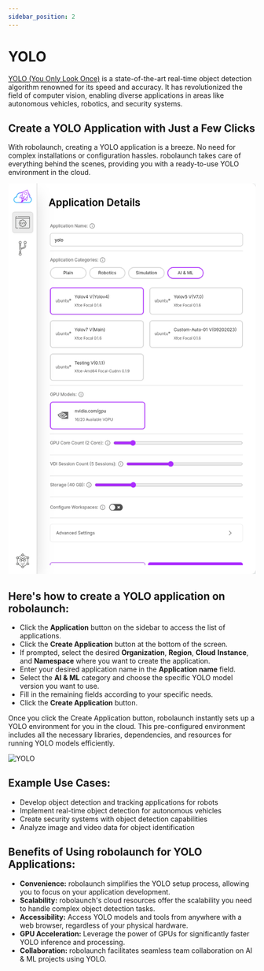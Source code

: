 ```yaml
---
sidebar_position: 2
---
```


# YOLO

[YOLO (You Only Look Once)](https://pjreddie.com/darknet/yolo/) is a state-of-the-art real-time object detection algorithm renowned for its speed and accuracy. It has revolutionized the field of computer vision, enabling diverse applications in areas like autonomous vehicles, robotics, and security systems.

## Create a YOLO Application with Just a Few Clicks

With robolaunch, creating a YOLO application is a breeze. No need for complex installations or configuration hassles. robolaunch takes care of everything behind the scenes, providing you with a ready-to-use YOLO environment in the cloud.

![To create a Yolo, you need is to few click.](./img/yolo.png)

## Here's how to create a YOLO application on robolaunch:

- Click the **Application** button on the sidebar to access the list of applications.
- Click the **Create Application** button at the bottom of the screen.
- If prompted, select the desired **Organization**, **Region**, **Cloud** **Instance**, and **Namespace** where you want to create the application.
- Enter your desired application name in the **Application name** field.
- Select the **AI & ML** category and choose the specific YOLO model version you want to use.
- Fill in the remaining fields according to your specific needs.
- Click the **Create Application** button.

Once you click the Create Application button, robolaunch instantly sets up a YOLO environment for you in the cloud. This pre-configured environment includes all the necessary libraries, dependencies, and resources for running YOLO models efficiently.

![YOLO](./img/yolo.gif)

## Example Use Cases:

- Develop object detection and tracking applications for robots
- Implement real-time object detection for autonomous vehicles
- Create security systems with object detection capabilities
- Analyze image and video data for object identification

## Benefits of Using robolaunch for YOLO Applications:

- **Convenience:** robolaunch simplifies the YOLO setup process, allowing you to focus on your application development.
- **Scalability:** robolaunch's cloud resources offer the scalability you need to handle complex object detection tasks.
- **Accessibility:** Access YOLO models and tools from anywhere with a web browser, regardless of your physical hardware.
- **GPU Acceleration:** Leverage the power of GPUs for significantly faster YOLO inference and processing.
- **Collaboration:** robolaunch facilitates seamless team collaboration on AI & ML projects using YOLO.